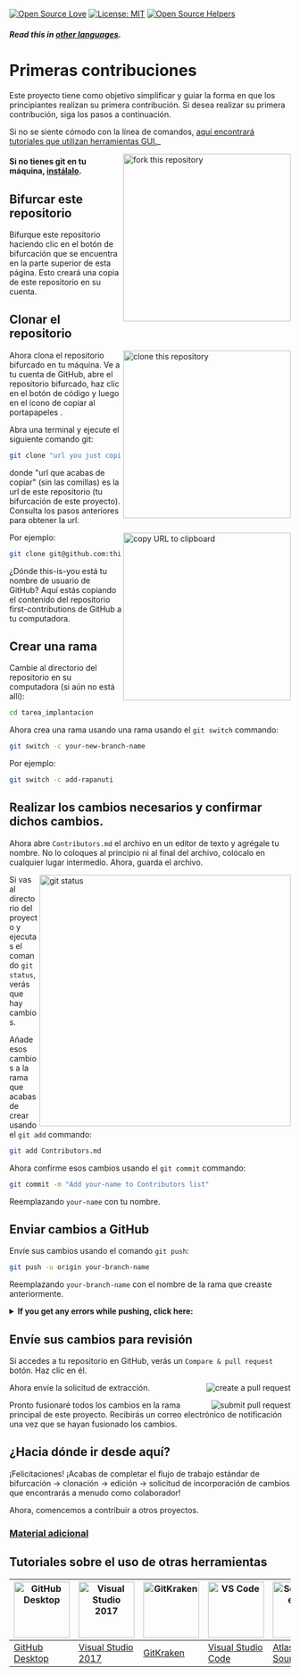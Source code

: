 
[![Open Source Love](https://firstcontributions.github.io/open-source-badges/badges/open-source-v1/open-source.svg)](https://github.com/firstcontributions/open-source-badges)
[![License: MIT](https://img.shields.io/badge/License-MIT-green.svg)](https://opensource.org/licenses/MIT)
[![Open Source Helpers](https://www.codetriage.com/roshanjossey/first-contributions/badges/users.svg)](https://www.codetriage.com/roshanjossey/first-contributions)

#### _Read this in [other languages](translations/Translations.md)._

# Primeras contribuciones

Este proyecto tiene como objetivo simplificar y guiar la forma en que los principiantes realizan su primera contribución. Si desea realizar su primera contribución, siga los pasos a continuación.

Si no se siente cómodo con la línea de comandos, [aquí encontrará tutoriales que utilizan herramientas GUI.](#tutorials-using-other-tools)_

<img align="right" width="300" src="https://firstcontributions.github.io/assets/Readme/fork.png" alt="fork this repository" />

#### Si no tienes git en tu máquina, [instálalo](https://docs.github.com/en/get-started/quickstart/set-up-git).

## Bifurcar este repositorio

Bifurque este repositorio haciendo clic en el botón de bifurcación que se encuentra en la parte superior de esta página. Esto creará una copia de este repositorio en su cuenta.

## Clonar el repositorio

<img align="right" width="300" src="https://firstcontributions.github.io/assets/Readme/clone.png" alt="clone this repository" />

Ahora clona el repositorio bifurcado en tu máquina. Ve a tu cuenta de GitHub, abre el repositorio bifurcado, haz clic en el botón de código y luego en el ícono de copiar al portapapeles .

Abra una terminal y ejecute el siguiente comando git:

```bash
git clone "url you just copied"
```

donde "url que acabas de copiar" (sin las comillas) es la url de este repositorio (tu bifurcación de este proyecto). Consulta los pasos anteriores para obtener la url.

<img align="right" width="300" src="https://firstcontributions.github.io/assets/Readme/copy-to-clipboard.png" alt="copy URL to clipboard" />

Por ejemplo:

```bash
git clone git@github.com:this-is-you/tarea_implantacion.git
```

¿Dónde this-is-you está tu nombre de usuario de GitHub? Aquí estás copiando el contenido del repositorio first-contributions de GitHub a tu computadora.

## Crear una rama

Cambie al directorio del repositorio en su computadora (si aún no está allí):

```bash
cd tarea_implantacion
```
Ahora crea una rama usando  una rama usando el  `git switch` commando:

```bash
git switch -c your-new-branch-name
```

Por ejemplo:

```bash
git switch -c add-rapanuti
```

## Realizar los cambios necesarios y confirmar dichos cambios.

Ahora abre `Contributors.md` el archivo en un editor de texto y agrégale tu nombre. No lo coloques al principio ni al final del archivo, colócalo en cualquier lugar intermedio. Ahora, guarda el archivo.

<img align="right" width="450" src="https://firstcontributions.github.io/assets/Readme/git-status.png" alt="git status" />

Si vas al directorio del proyecto y ejecutas el comando `git status`,verás que hay cambios.

Añade esos cambios a la rama que acabas de crear usando el  `git add` commando:

```bash
git add Contributors.md
```

Ahora confirme esos cambios usando el `git commit` commando:

```bash
git commit -m "Add your-name to Contributors list"
```

Reemplazando `your-name` con tu nombre.

## Enviar cambios a GitHub

Envíe sus cambios usando el comando `git push`:

```bash
git push -u origin your-branch-name
```

Reemplazando `your-branch-name` con el nombre de la rama que creaste anteriormente.

<details>
<summary> <strong>If you get any errors while pushing, click here:</strong> </summary>

- ### Si recibe algún error al presionar, haga clic aquí:
     <pre>remote: Support for password authentication was removed on Octubre 20, 2024. Please use a personal access token instead.
  remote: Please see https://github.blog/2020-12-15-token-authentication-requirements-for-git-operations/ for more information.
  fatal: Authentication failed for 'https://github.com/<your-username>/first-contributions.git/'</pre>
 Vaya al[ tutorial de GitHub](https://docs.github.com/en/authentication/connecting-to-github-with-ssh/adding-a-new-ssh-key-to-your-github-account) sobre cómo generar y configurar una clave SSH para su cuenta.

</details>

## Envíe sus cambios para revisión

Si accedes a tu repositorio en GitHub, verás un `Compare & pull request` botón. Haz clic en él.



<img style="float: right;" src="https://firstcontributions.github.io/assets/Readme/compare-and-pull.png" alt="create a pull request" />

Ahora envíe la solicitud de extracción.

<img style="float: right;" src="https://firstcontributions.github.io/assets/Readme/submit-pull-request.png" alt="submit pull request" />

Pronto fusionaré todos los cambios en la rama principal de este proyecto. Recibirás un correo electrónico de notificación una vez que se hayan fusionado los cambios.

## ¿Hacia dónde ir desde aquí?

¡Felicitaciones! ¡Acabas de completar el flujo de trabajo estándar de bifurcación -> clonación -> edición -> solicitud de incorporación de cambios que encontrarás a menudo como colaborador!




Ahora, comencemos a contribuir a otros proyectos.

### [Material adicional](additional-material/git_workflow_scenarios/additional-material.md)

## Tutoriales sobre el uso de otras herramientas

| <a href="gui-tool-tutorials/github-desktop-tutorial.md"><img alt="GitHub Desktop" src="https://desktop.github.com/images/desktop-icon.svg" width="100"></a> | <a href="gui-tool-tutorials/github-windows-vs2017-tutorial.md"><img alt="Visual Studio 2017" src="https://upload.wikimedia.org/wikipedia/commons/c/cd/Visual_Studio_2017_Logo.svg" width="100"></a> | <a href="gui-tool-tutorials/gitkraken-tutorial.md"><img alt="GitKraken" src="https://firstcontributions.github.io/assets/gui-tool-tutorials/gitkraken-tutorial/gk-icon.png" width="100"></a> | <a href="gui-tool-tutorials/github-windows-vs-code-tutorial.md"><img alt="VS Code" src="https://upload.wikimedia.org/wikipedia/commons/2/2d/Visual_Studio_Code_1.18_icon.svg" width=100></a> | <a href="gui-tool-tutorials/sourcetree-macos-tutorial.md"><img alt="Sourcetree App" src="https://wac-cdn.atlassian.com/dam/jcr:81b15cde-be2e-4f4a-8af7-9436f4a1b431/Sourcetree-icon-blue.svg" width=100></a> | <a href="gui-tool-tutorials/github-windows-intellij-tutorial.md"><img alt="IntelliJ IDEA" src="https://upload.wikimedia.org/wikipedia/commons/thumb/9/9c/IntelliJ_IDEA_Icon.svg/512px-IntelliJ_IDEA_Icon.svg.png" width=100></a> |
| ----------------------------------------------------------------------------------------------------------------------------------------------------------- | --------------------------------------------------------------------------------------------------------------------------------------------------------------------------------------------------- | -------------------------------------------------------------------------------------------------------------------------------------------------------------------------------------------- | -------------------------------------------------------------------------------------------------------------------------------------------------------------------------------------------- | ------------------------------------------------------------------------------------------------------------------------------------------------------------------------------------------------------------ | -------------------------------------------------------------------------------------------------------------------------------------------------------------------------------------------------------------------------------- |
| [GitHub Desktop](gui-tool-tutorials/github-desktop-tutorial.md)                                                                                             | [Visual Studio 2017](gui-tool-tutorials/github-windows-vs2017-tutorial.md)                                                                                                                          | [GitKraken](gui-tool-tutorials/gitkraken-tutorial.md)                                                                                                                                        | [Visual Studio Code](gui-tool-tutorials/github-windows-vs-code-tutorial.md)                                                                                                                  | [Atlassian Sourcetree](gui-tool-tutorials/sourcetree-macos-tutorial.md)                                                                                                                                      | [IntelliJ IDEA](gui-tool-tutorials/github-windows-intellij-tutorial.md)                                                                                                                                                          
